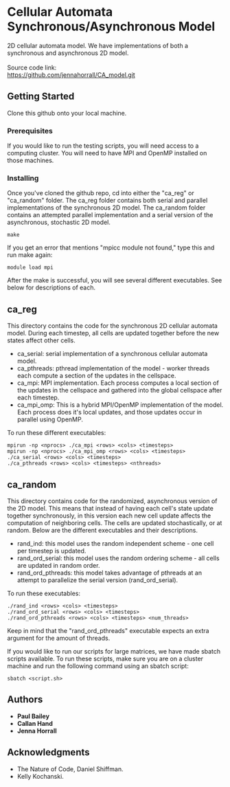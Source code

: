 # Cellular Automata Synchronous/Asynchronous Model

2D cellular automata model. We have implementations of both a synchronous and asynchronous 2D model. 
<br />
<br /> Source code link: 
<br /> https://github.com/jennahorrall/CA_model.git

## Getting Started

Clone this github onto your local machine. 

### Prerequisites

If you would like to run the testing scripts, you will need access to a computing cluster. You will need to have MPI and OpenMP installed on those machines.

### Installing

Once you've cloned the github repo, cd into either the "ca_reg" or "ca_random" folder. The ca_reg folder contains both serial and parallel implementations of the synchronous 2D model. The ca_random folder contains an attempted parallel implementation and a serial version of the asynchronous, stochastic 2D model.

```
make
```

If you get an error that mentions "mpicc module not found," type this and run make again:

```
module load mpi
```


After the make is successful, you will see several different executables. See below for descriptions of each.


## ca_reg
This directory contains the code for the synchronous 2D cellular automata model. During each timestep, all cells are updated together before the new states affect other cells. 


* ca_serial: serial implementation of a synchronous cellular automata model.
* ca_pthreads: pthread implementation of the model - worker threads each compute a section of the updates in the cellspace.
* ca_mpi: MPI implementation. Each process computes a local section of the updates in the cellspace and gathered into the global cellspace after each timestep.
* ca_mpi_omp: This is a hybrid MPI/OpenMP implementation of the model. Each process does it's local updates, and those updates occur in parallel using OpenMP.

To run these different executables:

```
mpirun -np <nprocs> ./ca_mpi <rows> <cols> <timesteps>
mpirun -np <nprocs> ./ca_mpi_omp <rows> <cols> <timesteps>
./ca_serial <rows> <cols> <timesteps>
./ca_pthreads <rows> <cols> <timesteps> <nthreads>
```

## ca_random
This directory contains code for the randomized, asynchronous version of the 2D model. This means that instead of having each cell's state update together synchronously, in this version each new cell update affects the computation of neighboring cells. The cells are updated stochastically, or at random. Below are the different executables and their descriptions.

* rand_ind: this model uses the random independent scheme - one cell per timestep is updated.
* rand_ord_serial: this model uses the random ordering scheme - all cells are updated in random order.
* rand_ord_pthreads: this model takes advantage of pthreads at an attempt to parallelize the serial version (rand_ord_serial).

To run these executables:

```
./rand_ind <rows> <cols> <timesteps>
./rand_ord_serial <rows> <cols> <timesteps>
./rand_ord_pthreads <rows> <cols> <timesteps> <num_threads>
```

Keep in mind that the "rand_ord_pthreads" executable expects an extra argument for the amount of threads.

If you would like to run our scripts for large matrices, we have made sbatch scripts available. To run these scripts, make sure you are on a cluster machine and run the following command using an sbatch script:

```
sbatch <script.sh>
```


## Authors

* **Paul Bailey** 
* **Callan Hand** 
* **Jenna Horrall** 



## Acknowledgments

* The Nature of Code, Daniel Shiffman.
* Kelly Kochanski.

